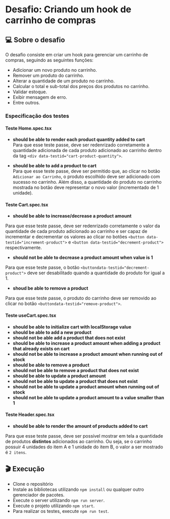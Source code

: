 # Desafio: Criando um hook de carrinho de compras

## :computer: Sobre o desafio

O desafio consiste em criar um hook para gerenciar um carrinho de compras, seguindo as seguintes funções:

- Adicionar um novo produto no carrinho.
- Remover um produto do carrinho.
- Alterar a quantidade de um produto no carrinho.
- Calcular o total e sub-total dos preços dos produtos no carrinho.
- Validar estoque.
- Exibir mensagem de erro.
- Entre outros.

### Especificação dos testes

#### Teste Home.spec.tsx

- **should be able to render each product quantity added to cart** <br />
Para que esse teste passe, deve ser redenrizado corretamente a quantidade adicionada de cada produto adicionado ao carrinho dentro da tag `<div data-testid="cart-product-quantity">`.

- **should be able to add a product to cart** <br />
Para que esse teste passe, deve ser permitido que, ao clicar no botão `Adicionar ao Carrinho`, o produto escolhido deve ser adicionado com sucesso no carrinho. Além disso, a quantidade do produto no carrinho mostrada no botão deve representar o novo valor (incrementado de 1 unidade).

#### Teste Cart.spec.tsx

- **should be able to increase/decrease a product amount** <br />

Para que esse teste passe, deve ser redenrizado corretamente o valor da quantidade de cada produto adicionado ao carrinho e ser capaz de incrementar e decrementar os valores ao clicar no botões `<button data-testid="increment-product">` e `<button data-testid="decrement-product">` respectivamente.

- **should not be able to decrease a product amount when value is 1** <br />

Para que esse teste passe, o botão `<buttondata-testid="decrement-product">` deve ser desabilitado quando a quantidade do produto for igual a 1.

- **shoud be able to remove a product** <br />

Para que esse teste passe, o produto do carrinho deve ser removido ao clicar no botão `<buttondata-testid="remove-product">`.

#### Teste useCart.spec.tsx

- **should be able to initialize cart with localStorage value** <br />
- **should be able to add a new product** <br />
- **should not be able add a product that does not exist** <br />
- **should be able to increase a product amount when adding a product that already exists on cart** <br />
- **should not be able to increase a product amount when running out of stock** <br />
- **should be able to remove a product** <br />
- **should not be able to remove a product that does not exist** <br />
- **should be able to update a product amount** <br />
- **should not be able to update a product that does not exist** <br />
- **should not be able to update a product amount when running out of stock** <br />
- **should not be able to update a product amount to a value smaller than 1** <br />

#### Teste Header.spec.tsx

- **should be able to render the amount of products added to cart** <br />

Para que esse teste passe, deve ser possível mostrar em tela a quantidade de produtos **distintos** adicionados ao carrinho. Ou seja, se o carrinho possuir 4 unidades do item A e 1 unidade do item B, o valor a ser mostrado é `2 itens`.

## :clapper: Execução
- Clone o repositório
- Instale as bibliotecas utilizando `npm install` ou qualquer outro gerenciador de pacotes.
- Execute o server utilizando `npm run server`. 
- Execute o projeto utilizando `npm start`. 
- Para realizar os testes, execute `npm run test`.
